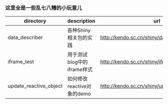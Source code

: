 
### 这里全是一些乱七八糟的小玩意儿

| directory | description | url |
|-|-|-|
|data_describer|各种Shiny相关包的实践|http://kendo.sc.cn/shiny/data_describer/|
|iframe_test|用于测试blog中的iframe样式|http://kendo.sc.cn/shiny/iframe_test/|
|update_reactive_object|如何修改reactive对象的demo|http://kendo.sc.cn/shiny/update_reactive_object|

